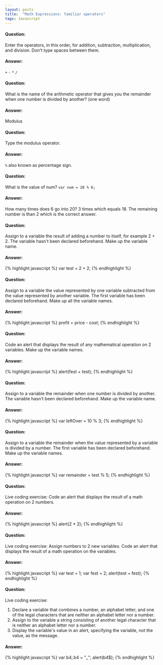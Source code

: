 ```yaml
---
layout: posts
title:  "Math Expressions: familiar operators"
tags: Javascript
---
```


#### Question:
Enter the operators, in this order, for addition, subtraction, multiplication, and division. Don't type spaces between them.

#### Answer:
`+` `-` `*` `/`

#### Question:
What is the name of the arithmetic operator that gives you the remainder when one number is divided by another? (one word)

#### Answer:
Modulus

#### Question:
Type the modulus operator.

#### Answer:
`%` also known as percentage sign.

#### Question:
What is the value of num?
`var num = 20 % 6;`

#### Answer:
How many times does 6 go into 20? 3 times which equals 18. The remaining number is than 2 which is the correct answer.

#### Question:
Assign to a variable the result of adding a number to itself, for example 2 + 2. The variable hasn't been declared beforehand. Make up the variable name.

#### Answer:
{% highlight javascript %}
	var test = 2 + 2;
{% endhighlight %}

#### Question:
Assign to a variable the value represented by one variable subtracted from the value represented by another variable. The first variable has been declared beforehand. Make up all the variable names.

#### Answer:
{% highlight javascript %}
	profit = price - cost;
{% endhighlight %}

#### Question:
Code an alert that displays the result of any mathematical operation on 2 variables. Make up the variable names.

#### Answer:
{% highlight javascript %}
	alert(fest + test);
{% endhighlight %}

#### Question:
Assign to a variable the remainder when one number is divided by another. The variable hasn't been declared beforehand. Make up the variable name.

#### Answer:
{% highlight javascript %}
	var leftOver = 10 % 3;
{% endhighlight %}

#### Question:
Assign to a variable the remainder when the value represented by a variable is divided by a number. The first variable has been declared beforehand. Make up the variable names.

#### Answer:
{% highlight javascript %}
	var remainder = test % 5;
{% endhighlight %}

#### Question:
Live coding exercise: 
Code an alert that displays the result of a math operation on 2 numbers.

#### Answer:
{% highlight javascript %}
	alert(2 * 2);
{% endhighlight %}

#### Question:
Live coding exercise: 
Assign numbers to 2 new variables. Code an alert that displays the result of a math operation on the variables.

#### Answer:
{% highlight javascript %}
	var test = 1;
	var fest = 2;
	alert(test + fest);
{% endhighlight %}

#### Question:
Live coding exercise:
1) Declare a variable that combines a number, an alphabet letter, and one of the legal characters that are neither an alphabet letter nor a number.
2) Assign to the variable a string consisting of another legal character that is neither an alphabet letter nor a number.
3) Display the variable's value in an alert, specifying the variable, not the value, as the message.

#### Answer:
{% highlight javascript %}
	var b4$;
	b4$ = "_";
	alert(b4$);
{% endhighlight %}